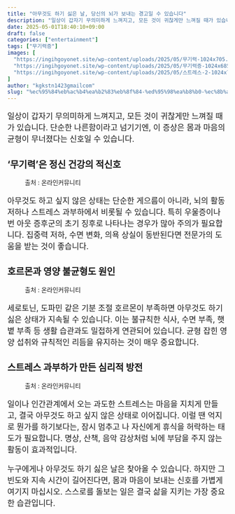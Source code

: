 ```yaml
---
title: "아무것도 하기 싫은 날, 당신의 뇌가 보내는 경고일 수 있습니다"
description: "일상이 갑자기 무의미하게 느껴지고, 모든 것이 귀찮게만 느껴질 때가 있습니다. 단순한 나른함이라고 넘기기엔, 이 증상은 몸과 마음의 균형이 무너졌다는 신호일 수 있습니다."
date: 2025-05-01T18:40:10+09:00
draft: false
categories: ["entertainment"]
tags: ["무기력증"]
images: [
  "https://ingihgoyonet.site/wp-content/uploads/2025/05/무기력-1024x705.jpg"
  "https://ingihgoyonet.site/wp-content/uploads/2025/05/무기력증-1024x685.jpg"
  "https://ingihgoyonet.site/wp-content/uploads/2025/05/스트레스-2-1024x768.jpg"
]
author: "kgkstn1423gmailcom"
slug: "%ec%95%84%eb%ac%b4%ea%b2%83%eb%8f%84-%ed%95%98%ea%b8%b0-%ec%8b%ab%ec%9d%80-%eb%82%a0-%eb%8b%b9%ec%8b%a0%ec%9d%98-%eb%87%8c%ea%b0%80-%eb%b3%b4%eb%82%b4%eb%8a%94-%ea%b2%bd%ea%b3%a0%ec%9d%bc-%ec%88%98"
---
```


<p style="font-size:18px">일상이 갑자기 무의미하게 느껴지고, 모든 것이 귀찮게만 느껴질 때가 있습니다. 단순한 나른함이라고 넘기기엔, 이 증상은 몸과 마음의 균형이 무너졌다는 신호일 수 있습니다.</p> <h2 >‘무기력’은 정신 건강의 적신호</h2> <figure ><img src="https://ingihgoyonet.site/wp-content/uploads/2025/05/무기력-1024x705.jpg" alt="" style="aspect-ratio:16/9;object-fit:cover"/><figcaption >출처 : 온라인커뮤니티</figcaption></figure> <p style="font-size:18px">아무것도 하고 싶지 않은 상태는 단순한 게으름이 아니라, 뇌의 활동 저하나 스트레스 과부하에서 비롯될 수 있습니다. 특히 우울증이나 번 아웃 증후군의 초기 징후로 나타나는 경우가 많아 주의가 필요합니다. 집중력 저하, 수면 변화, 의욕 상실이 동반된다면 전문가의 도움을 받는 것이 좋습니다.</p> <h2 >호르몬과 영양 불균형도 원인</h2> <figure ><img src="https://ingihgoyonet.site/wp-content/uploads/2025/05/무기력증-1024x685.jpg" alt="" style="aspect-ratio:16/9;object-fit:cover"/><figcaption >출처 : 온라인커뮤니티</figcaption></figure> <p style="font-size:18px">세로토닌, 도파민 같은 기분 조절 호르몬이 부족하면 아무것도 하기 싫은 상태가 지속될 수 있습니다. 이는 불규칙한 식사, 수면 부족, 햇볕 부족 등 생활 습관과도 밀접하게 연관되어 있습니다. 균형 잡힌 영양 섭취와 규칙적인 리듬을 유지하는 것이 매우 중요합니다.</p> <h2 >스트레스 과부하가 만든 심리적 방전</h2> <figure ><img src="https://ingihgoyonet.site/wp-content/uploads/2025/05/스트레스-2-1024x768.jpg" alt="" style="aspect-ratio:16/9;object-fit:cover"/><figcaption >출처 : 온라인커뮤니티</figcaption></figure> <p style="font-size:18px">일이나 인간관계에서 오는 과도한 스트레스는 마음을 지치게 만들고, 결국 아무것도 하고 싶지 않은 상태로 이어집니다. 이럴 땐 억지로 뭔가를 하기보다는, 잠시 멈추고 나 자신에게 휴식을 허락하는 태도가 필요합니다. 명상, 산책, 음악 감상처럼 뇌에 부담을 주지 않는 활동이 효과적입니다.</p> <p style="font-size:18px">누구에게나 아무것도 하기 싫은 날은 찾아올 수 있습니다. 하지만 그 빈도와 지속 시간이 길어진다면, 몸과 마음이 보내는 신호를 가볍게 여기지 마십시오. 스스로를 돌보는 일은 결국 삶을 지키는 가장 중요한 습관입니다.</p>